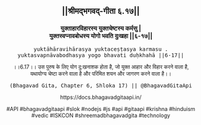 <center><h2>||श्रीमद्‍भगवद्‍-गीता ६.१७||</h2>
<h3>युक्ताहारविहारस्य युक्तचेष्टस्य कर्मसु |<br/>युक्तस्वप्नावबोधस्य योगो भवति दुःखहा ||६-१७||</h3>
<pre>yuktāhāravihārasya yuktaceṣṭasya karmasu .<br/>yuktasvapnāvabodhasya yogo bhavati duḥkhahā ||6-17||</pre>
<p>।।6.17।। उस पुरुष के लिए योग दु:खनाशक होता है, जो युक्त आहार और विहार करने वाला है, यथायोग्य चेष्टा करने वाला है और परिमित शयन और जागरण करने वाला है।।</p>
<pre>(Bhagavad Gita, Chapter 6, Shloka 17) || @BhagavadGitaApi</pre><p>https://docs.bhagavadgitaapi.in/</p><p>#API #bhagavadgitaapi #slok #nodejs #js #api #gitaapi #krishna #hinduism #vedic #ISKCON #shreemadbhagavadgita #technology</p></center>